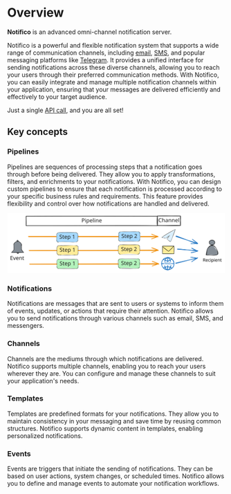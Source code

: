 # Overview
**Notifico** is an advanced omni-channel notification server.

Notifico is a powerful and flexible notification system that supports a wide range of communication channels, including [email](plugins/smtp.md), [SMS](plugins/smpp.md), and popular messaging platforms like [Telegram](plugins/telegram.md). It provides a unified interface for sending notifications across these diverse channels, allowing you to reach your users through their preferred communication methods. With Notifico, you can easily integrate and manage multiple notification channels within your application, ensuring that your messages are delivered efficiently and effectively to your target audience.

Just a single [API call](api.md), and you are all set!

## Key concepts

### Pipelines
Pipelines are sequences of processing steps that a notification goes through before being delivered.
They allow you to apply transformations, filters, and enrichments to your notifications.
With Notifico, you can design custom pipelines to ensure that each notification is processed according to your specific business rules and requirements.
This feature provides flexibility and control over how notifications are handled and delivered.

![pipelines.svg](pipelines.svg)

### Notifications
Notifications are messages that are sent to users or systems to inform them of events, updates, or actions that require their attention.
Notifico allows you to send notifications through various channels such as email, SMS, and messengers.

### Channels
Channels are the mediums through which notifications are delivered. Notifico supports multiple channels, enabling you to reach your users wherever they are.
You can configure and manage these channels to suit your application's needs.

### Templates
Templates are predefined formats for your notifications. They allow you to maintain consistency in your messaging and save time by reusing common structures.
Notifico supports dynamic content in templates, enabling personalized notifications.

### Events
Events are triggers that initiate the sending of notifications. They can be based on user actions, system changes, or scheduled times.
Notifico allows you to define and manage events to automate your notification workflows.
